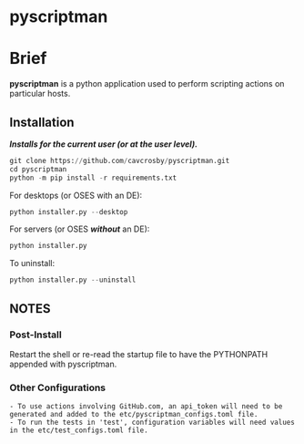 # pyscriptman

# Brief

**pyscriptman** is a python application used to perform scripting actions on particular hosts.

## Installation

***Installs for the current user (or at the user level).***

```python
git clone https://github.com/cavcrosby/pyscriptman.git
cd pyscriptman
python -m pip install -r requirements.txt
```
For desktops (or OSES with an DE):
```python
python installer.py --desktop
```

For servers (or OSES ***without*** an DE):
```python
python installer.py
```

To uninstall:
```python
python installer.py --uninstall
```



## NOTES

### Post-Install

Restart the shell or re-read the startup file to have the PYTHONPATH appended with pyscriptman.

### Other Configurations
    - To use actions involving GitHub.com, an api_token will need to be generated and added to the etc/pyscriptman_configs.toml file.
    - To run the tests in 'test', configuration variables will need values in the etc/test_configs.toml file.
